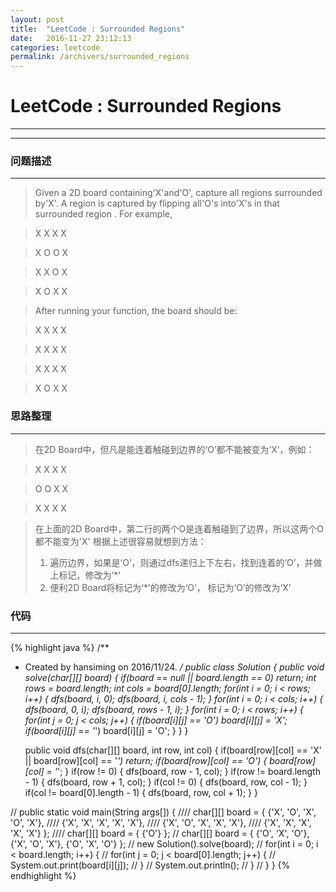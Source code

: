 ```yaml
---
layout: post
title:  "LeetCode : Surrounded Regions"
date:   2016-11-27 23:12:13
categories: leetcode
permalink: /archivers/surrounded_regions
---
```


# LeetCode : Surrounded Regions
----
----

### 问题描述

----

> Given a 2D board containing'X'and'O', capture all regions surrounded by'X'.
> A region is captured by flipping all'O's into'X's in that surrounded region .
> For example,

> X X X X

> X O O X

> X X O X

> X O X X

> After running your function, the board should be:

> X X X X

> X X X X

> X X X X

> X O X X

### 思路整理

----

> 在2D Board中，但凡是能连着触碰到边界的‘O’都不能被变为‘X’，例如：

> X X X X

> O O X X

> X X X X

> 在上面的2D Board中，第二行的两个O是连着触碰到了边界，所以这两个O都不能变为'X'
> 根据上述很容易就想到方法：
>1. 遍历边界，如果是‘O’，则通过dfs递归上下左右，找到连着的‘O’，并做上标记，修改为‘*’
>2. 便利2D Board将标记为‘*’的修改为‘O’， 标记为‘O’的修改为‘X’

### 代码

----

{% highlight java %}
/**
 * Created by hansiming on 2016/11/24.
 */
public class Solution {
    public void solve(char[][] board) {
        if(board == null || board.length == 0)
            return;
        int rows = board.length;
        int cols = board[0].length;
        for(int i = 0; i < rows; i++) {
            dfs(board, i, 0);
            dfs(board, i, cols - 1);
        }
        for(int i = 0; i < cols; i++) {
            dfs(board, 0, i);
            dfs(board, rows - 1, i);
        }
        for(int i = 0; i < rows; i++) {
            for(int j = 0; j < cols; j++) {
                if(board[i][j] == 'O')
                    board[i][j] = 'X';
                if(board[i][j] == '*')
                    board[i][j] = 'O';
            }
        }
    }

    public void dfs(char[][] board, int row, int col) {
        if(board[row][col] == 'X' || board[row][col] == '*')
            return;
        if(board[row][col] == 'O') {
            board[row][col] = '*';
        }
        if(row != 0) {
            dfs(board, row - 1, col);
        }
        if(row != board.length - 1) {
            dfs(board, row + 1, col);
        }
        if(col != 0) {
            dfs(board, row, col - 1);
        }
        if(col != board[0].length - 1) {
            dfs(board, row, col + 1);
        }
    }

//    public static void main(String args[]) {
////        char[][] board = { {'X', 'O', 'X', 'O', 'X'},
////                          {'X', 'X', 'X', 'X', 'X'},
////                          {'X', 'O', 'X', 'X', 'X'},
////                          {'X', 'X', 'X', 'X', 'X'} };
////        char[][] board = { {'O'} };
//        char[][] board = { {'O', 'X', 'O'}, {'X', 'O', 'X'}, {'O', 'X', 'O'} };
//        new Solution().solve(board);
//        for(int i = 0; i < board.length; i++) {
//            for(int j = 0; j < board[0].length; j++) {
//                System.out.print(board[i][j]);
//            }
//            System.out.println();
//        }
//    }
}
{% endhighlight %}
